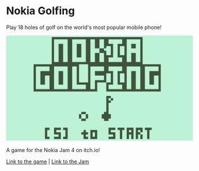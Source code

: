 # Nokia Golfing
Play 18 holes of golf on the world's most popular mobile phone!

![Example screen](example.png)

A game for the Nokia Jam 4 on itch.io!

[Link to the game](https://jason-indie.itch.io/nokia-golfing) | [Link to the Jam](https://itch.io/jam/nokiajam4)
